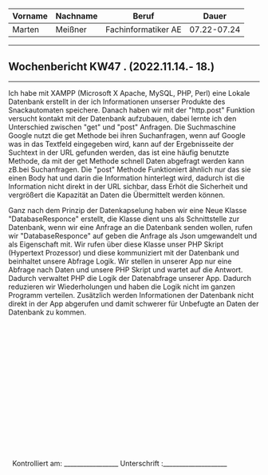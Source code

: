 #

| Vorname | Nachname | Beruf | Dauer |
|---|---|---|---|
|Marten| Meißner|Fachinformatiker AE|07.22-07.24|
---

## Wochenbericht KW47 .  (2022.11.14.- 18.)

---

Ich habe mit XAMPP (Microsoft X Apache, MySQL, PHP, Perl) eine Lokale Datenbank erstellt in der ich Informationen unserser Produkte des Snackautomaten speichere.
Danach haben wir mit der "http.post" Funktion versucht kontakt mit der Datenbank aufzubauen, dabei lernte ich den Unterschied zwischen "get" und "post" Anfragen.
Die Suchmaschine Google nutzt die get Methode bei ihren Suchanfragen, wenn auf Google was in das Textfeld eingegeben wird, kann auf der Ergebnisseite der Suchtext in der URL gefunden werden, das ist eine häufig benutzte Methode, da mit der get Methode schnell Daten abgefragt werden kann zB.bei Suchanfragen.
Die "post" Methode Funktioniert ähnlich nur das sie einen Body hat und darin die Information hinterlegt wird, dadurch ist die Information nicht direkt in der URL sichbar, dass Erhöt die Sicherheit und vergrößert die Kapazität an Daten die Übermittelt werden können.

Ganz nach dem Prinzip der Datenkapselung haben wir eine Neue Klasse "DatabaseResponce" erstellt, die Klasse dient uns als Schnittstelle zur Datenbank, wenn wir eine Anfrage an die Datenbank senden wollen, rufen wir "DatabaseResponce" auf geben die Anfrage als Json umgewandelt und als Eigenschaft mit.
Wir rufen über diese Klasse  unser PHP Skript (Hypertext Prozessor) und diese kommuniziert mit der Datenbank und beinhaltet unsere Abfrage Logik.
Wir stellen in unserer App nur eine Abfrage nach Daten und unsere PHP Skript und wartet auf die Antwort.
Dadurch verwaltet PHP die Logik der Datenabfrage unserer App.
Dadurch reduzieren wir Wiederholungen und haben die Logik nicht im ganzen Programm verteilen.
Zusätzlich werden Informationen der Datenbank nicht direkt in der App abgerufen und damit schwerer für Unbefugte an Daten der Datenbank zu kommen.

&nbsp;
\
\
\
\
\
\
\
\
\
\
\
\
\
\
\
\
&nbsp;
Kontrolliert am: _________________ Unterschrift  :____________________
